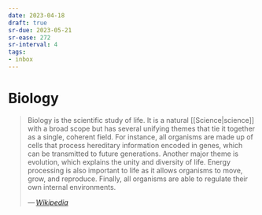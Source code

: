 ```yaml
---
date: 2023-04-18
draft: true
sr-due: 2023-05-21
sr-ease: 272
sr-interval: 4
tags:
- inbox
---
```


# Biology

> Biology is the scientific study of life. It is a natural [[Science|science]]
> with a broad scope but has several unifying themes that tie it together as a
> single, coherent field. For instance, all organisms are made up of cells that
> process hereditary information encoded in genes, which can be transmitted to
> future generations. Another major theme is evolution, which explains the unity
> and diversity of life. Energy processing is also important to life as it
> allows organisms to move, grow, and reproduce. Finally, all organisms are able
> to regulate their own internal environments.
>
> — <cite>[Wikipedia](https://en.wikipedia.org/wiki/Biology)</cite>
